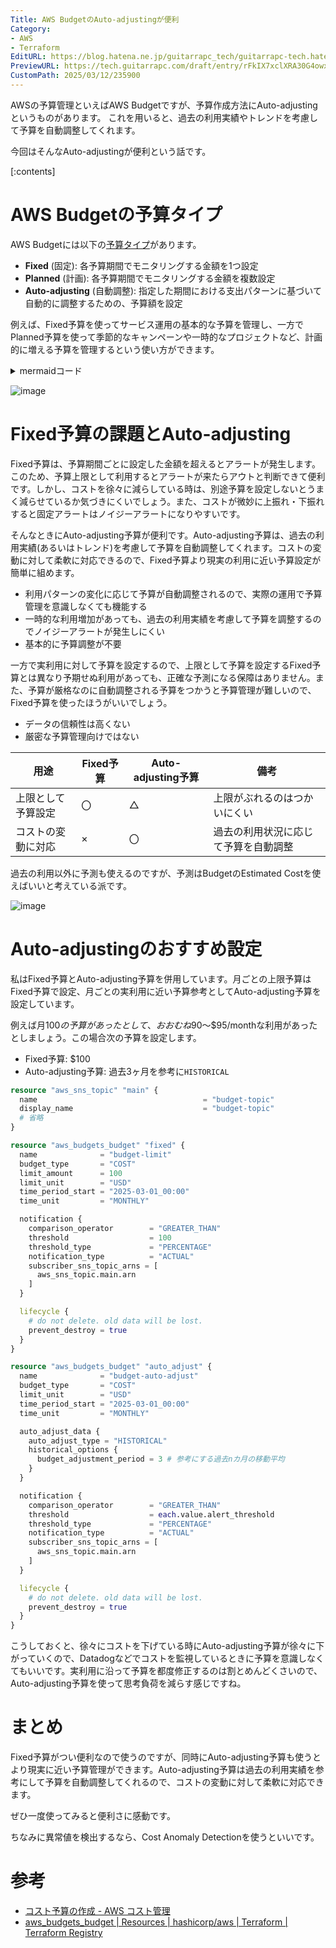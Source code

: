 ```yaml
---
Title: AWS BudgetのAuto-adjustingが便利
Category:
- AWS
- Terraform
EditURL: https://blog.hatena.ne.jp/guitarrapc_tech/guitarrapc-tech.hatenablog.com/atom/entry/6802418398338815595
PreviewURL: https://tech.guitarrapc.com/draft/entry/rFkIX7xclXRA30G4owxO94q1RU8
CustomPath: 2025/03/12/235900
---
```


AWSの予算管理といえばAWS Budgetですが、予算作成方法にAuto-adjustingというものがあります。
これを用いると、過去の利用実績やトレンドを考慮して予算を自動調整してくれます。

今回はそんなAuto-adjustingが便利という話です。

[:contents]

# AWS Budgetの予算タイプ

AWS Budgetには以下の[予算タイプ](https://docs.aws.amazon.com/ja_jp/cost-management/latest/userguide/create-cost-budget.html)があります。

* **Fixed** (固定): 各予算期間でモニタリングする金額を1つ設定
* **Planned** (計画): 各予算期間でモニタリングする金額を複数設定
* **Auto-adjusting** (自動調整): 指定した期間における支出パターンに基づいて自動的に調整するための、予算額を設定

例えば、Fixed予算を使ってサービス運用の基本的な予算を管理し、一方でPlanned予算を使って季節的なキャンペーンや一時的なプロジェクトなど、計画的に増える予算を管理するという使い方ができます。

<details><summary>mermaidコード</summary>

```mermaid
graph LR
    A[Fixed予算]
    B[Planned予算]
    C[サービス運用の基本的な予算管理]
    D[季節的なキャンペーンや一時的なプロジェクトの予算管理]

    C --> A
    D --> B
```

</details>

![image](https://github.com/user-attachments/assets/9fcb1fe7-016d-41e9-9c01-d877c4c429b0)

# Fixed予算の課題とAuto-adjusting

Fixed予算は、予算期間ごとに設定した金額を超えるとアラートが発生します。このため、予算上限として利用するとアラートが来たらアウトと判断できて便利です。しかし、コストを徐々に減らしている時は、別途予算を設定しないとうまく減らせているか気づきにくいでしょう。また、コストが微妙に上振れ・下振れすると固定アラートはノイジーアラートになりやすいです。

そんなときにAuto-adjusting予算が便利です。Auto-adjusting予算は、過去の利用実績(あるいはトレンド)を考慮して予算を自動調整してくれます。コストの変動に対して柔軟に対応できるので、Fixed予算より現実の利用に近い予算設定が簡単に組めます。

* 利用パターンの変化に応じて予算が自動調整されるので、実際の運用で予算管理を意識しなくても機能する
* 一時的な利用増加があっても、過去の利用実績を考慮して予算を調整するのでノイジーアラートが発生しにくい
* 基本的に予算調整が不要

一方で実利用に対して予算を設定するので、上限として予算を設定するFixed予算とは異なり予期せぬ利用があっても、正確な予測になる保障はありません。また、予算が厳格なのに自動調整される予算をつかうと予算管理が難しいので、Fixed予算を使ったほうがいいでしょう。

* データの信頼性は高くない
* 厳密な予算管理向けではない

| 用途 | Fixed予算 | Auto-adjusting予算 | 備考
| --- | --- | --- | --- |
| 上限として予算設定 | 〇 | △ | 上限がぶれるのはつかいにくい |
| コストの変動に対応 | × | 〇 | 過去の利用状況に応じて予算を自動調整 |

過去の利用以外に予測も使えるのですが、予測はBudgetのEstimated Costを使えばいいと考えている派です。

![image](https://github.com/user-attachments/assets/56175961-3ab4-48a0-b708-a531e1a9a04b)

# Auto-adjustingのおすすめ設定

私はFixed予算とAuto-adjusting予算を併用しています。月ごとの上限予算はFixed予算で設定、月ごとの実利用に近い予算参考としてAuto-adjusting予算を設定しています。

例えば月$100の予算があったとして、おおむね$90～$95/monthな利用があったとしましょう。この場合次の予算を設定します。

* Fixed予算: $100
* Auto-adjusting予算: 過去3ヶ月を参考に`HISTORICAL`

```terraform
resource "aws_sns_topic" "main" {
  name                                     = "budget-topic"
  display_name                             = "budget-topic"
  # 省略
}

resource "aws_budgets_budget" "fixed" {
  name              = "budget-limit"
  budget_type       = "COST"
  limit_amount      = 100
  limit_unit        = "USD"
  time_period_start = "2025-03-01_00:00"
  time_unit         = "MONTHLY"

  notification {
    comparison_operator        = "GREATER_THAN"
    threshold                  = 100
    threshold_type             = "PERCENTAGE"
    notification_type          = "ACTUAL"
    subscriber_sns_topic_arns = [
      aws_sns_topic.main.arn
    ]
  }

  lifecycle {
    # do not delete. old data will be lost.
    prevent_destroy = true
  }
}

resource "aws_budgets_budget" "auto_adjust" {
  name              = "budget-auto-adjust"
  budget_type       = "COST"
  limit_unit        = "USD"
  time_period_start = "2025-03-01_00:00"
  time_unit         = "MONTHLY"

  auto_adjust_data {
    auto_adjust_type = "HISTORICAL"
    historical_options {
      budget_adjustment_period = 3 # 参考にする過去nカ月の移動平均
    }
  }

  notification {
    comparison_operator        = "GREATER_THAN"
    threshold                  = each.value.alert_threshold
    threshold_type             = "PERCENTAGE"
    notification_type          = "ACTUAL"
    subscriber_sns_topic_arns = [
      aws_sns_topic.main.arn
    ]
  }

  lifecycle {
    # do not delete. old data will be lost.
    prevent_destroy = true
  }
}
```

こうしておくと、徐々にコストを下げている時にAuto-adjusting予算が徐々に下がっていくので、Datadogなどでコストを監視しているときに予算を意識しなくてもいいです。実利用に沿って予算を都度修正するのは割とめんどくさいので、Auto-adjusting予算を使って思考負荷を減らす感じですね。

# まとめ

Fixed予算がつい便利なので使うのですが、同時にAuto-adjusting予算も使うとより現実に近い予算管理ができます。Auto-adjusting予算は過去の利用実績を参考にして予算を自動調整してくれるので、コストの変動に対して柔軟に対応できます。

ぜひ一度使ってみると便利さに感動です。

ちなみに異常値を検出するなら、Cost Anomaly Detectionを使うといいです。

# 参考

* [コスト予算の作成 - AWS コスト管理](https://docs.aws.amazon.com/ja_jp/cost-management/latest/userguide/create-cost-budget.html)
* [aws_budgets_budget | Resources | hashicorp/aws | Terraform | Terraform Registry](https://registry.terraform.io/providers/hashicorp/aws/latest/docs/resources/budgets_budget#auto_adjust_data-1)
